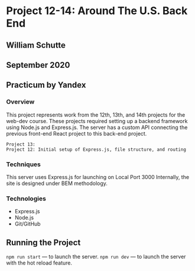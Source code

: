 # Project 12-14: Around The U.S. Back End
## William Schutte
## September 2020
Practicum by Yandex
-----

### Overview
This project represents work from the 12th, 13th, and 14th projects for the web-dev course. These projects required setting
up a backend framework using Node.js and Express.js. The server has a custom API connecting the previous front-end React 
project to this back-end project.

    Project 13:
    Project 12: Initial setup of Express.js, file structure, and routing

### Techniques
This server uses Express.js for launching on Local Port 3000
Internally, the site is designed under BEM methodology.

### Technologies
* Express.js
* Node.js
* Git/GitHub


## Running the Project
`npm run start` — to launch the server.
`npm run dev` — to launch the server with the hot reload feature.
